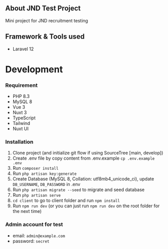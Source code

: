 ## About JND Test Project

Mini project for JND recruitment testing

## Framework & Tools used

- Laravel 12

# Development

### Requirement

- PHP 8.3
- MySQL 8
- Vue 3
- Nuxt 3
- TypeScript
- Tailwind
- Nuxt UI

### Installation

1. Clone project (and initialize git flow if using SourceTree [main, develop])
2. Create .env file by copy content from .env.example `cp .env.example .env`
3. Run `composer install` 
4. Run `php artisan key:generate`
5. Create Database (MySQL 8, Collation: utf8mb4_unicode_ci), update `DB_USERNAME`, `DB_PASSWORD` in .env
6. Run `php artisan migrate --seed` to migrate and seed database
7. Run `php artisan serve`
8. `cd client` to go to client folder and run `npm install`
9. Run `npm run dev` (or you can just run `npm run dev` on the root folder for the next time)

### Admin account for test
- email: `admin@example.com`
- password: `secret`
